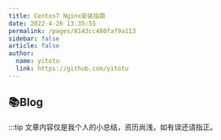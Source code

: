 ```yaml
---
title: Centos7 Nginx安装指南
date: 2022-4-26 13:35:55
permalink: /pages/8143cc480faf9a113
sidebar: false
article: false
author:
  name: yitotu
  link: https://github.com/yitotu
---
```


## 📚Blog

:::tip
文章内容仅是我个人的小总结，资历尚浅，如有误还请指正。
<script>
  export default {
    data(){
      return {
        QQ: '591827430',
        qqUrl: `tencent://message/?uin=${this.QQ}&Site=&Menu=yes`
      }
    },
    mounted(){
      const flag =  navigator.userAgent.match(/(phone|pad|pod|iPhone|iPod|ios|iPad|Android|Mobile|BlackBerry|IEMobile|MQQBrowser|JUC|Fennec|wOSBrowser|BrowserNG|WebOS|Symbian|Windows Phone)/i);
      if(flag){
        this.qqUrl = `mqqwpa://im/chat?chat_type=wpa&uin=${this.QQ}&version=1&src_type=web&web_src=oicqzone.com`
      }
    }
  }
</script>
